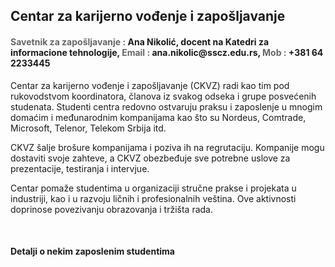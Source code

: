 <h2>Centar za karijerno vođenje i zapošljavanje</h2>
<h4><font color="#666666">Savetnik za zapošljavanje :</font> Ana Nikolić, docent na Katedri za informacione tehnologije, <font color="#666666">Email :</font> ana.nikolic@sscz.edu.rs, <font color="#666666">Mob :</font> +381 64 2233445</h4>
<p>Centar za karijerno vođenje i zapošljavanje (CKVZ) radi kao tim pod rukovodstvom koordinatora, članova iz svakog odseka i grupe posvećenih studenata. Studenti centra redovno ostvaruju praksu i zaposlenje u mnogim domaćim i međunarodnim kompanijama kao što su Nordeus, Comtrade, Microsoft, Telenor, Telekom Srbija itd.</p>
<p>CKVZ šalje brošure kompanijama i poziva ih na regrutaciju. Kompanije mogu dostaviti svoje zahteve, a CKVZ obezbeđuje sve potrebne uslove za prezentacije, testiranja i intervjue.</p>
<p>Centar pomaže studentima u organizaciji stručne prakse i projekata u industriji, kao i u razvoju ličnih i profesionalnih veština. Ove aktivnosti doprinose povezivanju obrazovanja i tržišta rada.</p>
<br/>
<h4 style="margin-bottom:15px;">Detalji o nekim zaposlenim studentima</h4>
